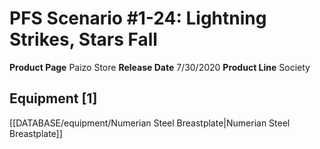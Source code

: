 ﻿---
id: '46'
name: PFS Scenario 1-24. Lightning Strikes, Stars Fall
rarity: Common
type: Source

---
# PFS Scenario #1-24: Lightning Strikes, Stars Fall

**Product Page** Paizo Store
**Release Date** 7/30/2020
**Product Line** Society

## Equipment [1]

[[DATABASE/equipment/Numerian Steel Breastplate|Numerian Steel Breastplate]]
